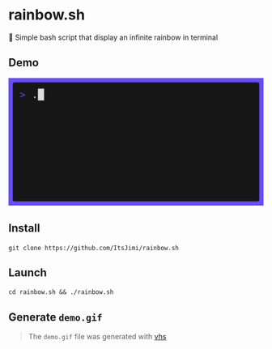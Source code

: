 # rainbow.sh

🌈 Simple bash script that display an infinite rainbow in terminal

## Demo

![demo.gif](demo.gif)

## Install
```shell
git clone https://github.com/ItsJimi/rainbow.sh
```

## Launch
```shell
cd rainbow.sh && ./rainbow.sh
```

## Generate `demo.gif`

> The `demo.gif` file was generated with [vhs](https://github.com/charmbracelet/vhs)
